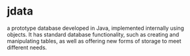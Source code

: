 # jdata
a prototype database developed in Java, implemented internally using objects. It has standard database functionality, such as creating and manipulating tables, as well as offering new forms of storage to meet different needs.
